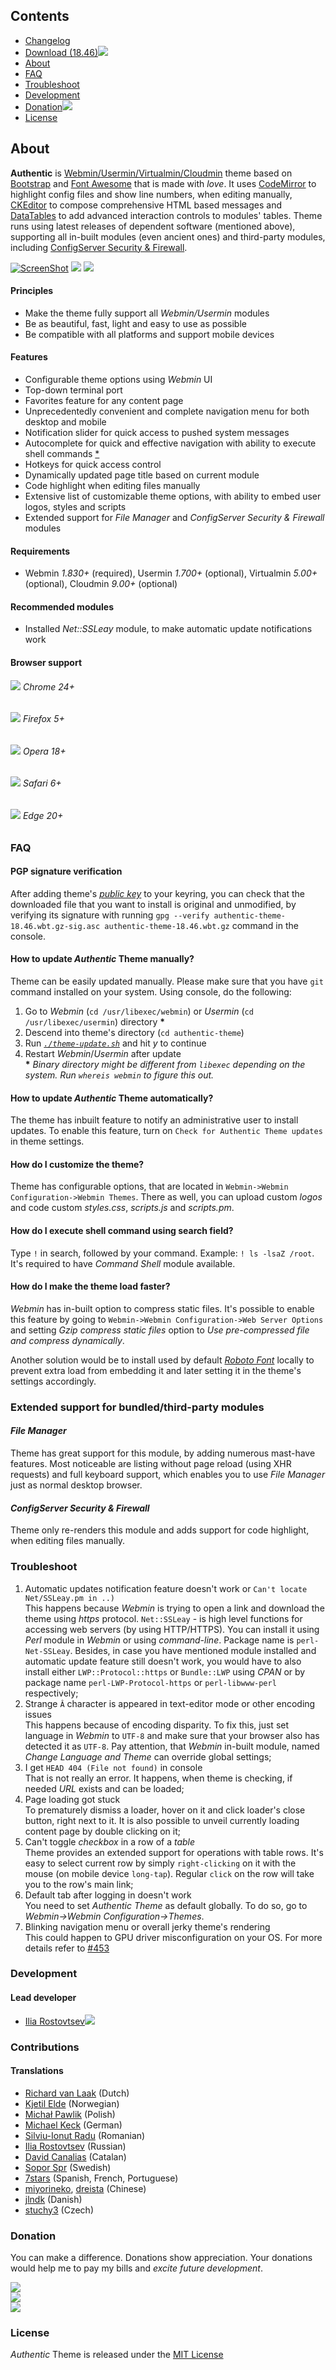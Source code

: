 ## Contents
* [Changelog](https://github.com/qooob/authentic-theme/blob/master/CHANGELOG.md)
* [Download (18.46)![](https://rostovtsev.ru/pub/media/icons/download-23x14.png)](https://github.com/qooob/authentic-theme/releases/download/18.46/authentic-theme-18.46.wbt.gz)
* [About](#about)
* [FAQ](#faq)
* [Troubleshoot](#troubleshoot)
* [Development](#development)
* [Donation![](https://rostovtsev.ru/pub/media/icons/heart-23x15.png)](https://github.com/qooob/authentic-theme#license)
* [License](https://github.com/qooob/authentic-theme/blob/master/LICENSE)

## About
**Authentic** is [Webmin/](https://github.com/webmin/webmin)[Usermin/](https://github.com/webmin/usermin)[Virtualmin/](https://www.virtualmin.com/)[Cloudmin](http://webmin.com/cloudmin.html) theme based on [Bootstrap](https://github.com/twbs/bootstrap) and [Font Awesome](https://github.com/FortAwesome/Font-Awesome) that is made with _love_. It uses [CodeMirror](http://codemirror.net/) to highlight config files and show line numbers, when editing manually, [CKEditor](http://ckeditor.com/) to compose comprehensive HTML based messages and [DataTables](http://www.datatables.net/) to add advanced interaction controls to modules' tables. Theme runs using latest releases of dependent software (mentioned above), supporting all in-built modules (even ancient ones) and third-party modules, including [ConfigServer Security & Firewall](http://configserver.com/cp/csf.html).

[![ScreenShot](https://raw.githubusercontent.com/qooob/authentic-theme/master/images/screenshot.png)](http://youtu.be/f_oy3qX2GXo)
![](https://rostovtsev.ru/pub/media/screenshots/screenshot-pallets-1710.png)
![](https://rostovtsev.ru/pub/media/screenshots/screenshot-content-page-1840.png)

#### Principles
* Make the theme fully support all _Webmin/Usermin_ modules
* Be as beautiful, fast, light and easy to use as possible
* Be compatible with all platforms and support mobile devices

#### Features
* Configurable theme options using _Webmin_ UI
* Top-down terminal port
* Favorites feature for any content page
* Unprecedentedly convenient and complete navigation menu for both desktop and mobile
* Notification slider for quick access to pushed system messages
* Autocomplete for quick and effective navigation with ability to execute shell commands [*](https://github.com/qooob/authentic-theme#how-do-i-execute-shell-command-using-search-field)
* Hotkeys for quick access control
* Dynamically updated page title based on current module
* Code highlight when editing files manually
* Extensive list of customizable theme options, with ability to embed user logos, styles and scripts
* Extended support for _File Manager_ and _ConfigServer Security & Firewall_ modules

#### Requirements
* Webmin _1.830+_ (required), Usermin _1.700+_ (optional), Virtualmin _5.00+_ (optional), Cloudmin _9.00+_ (optional)

#### Recommended modules
* Installed _Net::SSLeay_ module, to make automatic update notifications work

#### Browser support

###### ![](https://rostovtsev.ru/pub/media/icons/chrome-16.png) Chrome 24+

###### ![](https://rostovtsev.ru/pub/media/icons/firefox-16.png) Firefox 5+

###### ![](https://rostovtsev.ru/pub/media/icons/opera-16.png) Opera 18+

###### ![](https://rostovtsev.ru/pub/media/icons/safari-16.png) Safari 6+

###### ![](https://rostovtsev.ru/pub/media/icons/edge-16.png) Edge 20+


### FAQ

#### PGP signature verification
After adding theme's [_public key_](https://github.com/qooob/authentic-theme/blob/master/THEME.pgp) to your keyring, you can check that the downloaded file that you want to install is original and unmodified, by verifying its signature with running `gpg --verify authentic-theme-18.46.wbt.gz-sig.asc authentic-theme-18.46.wbt.gz` command in the console.

#### How to update _Authentic_ Theme manually?
Theme can be easily updated manually. Please make sure that you have `git` command installed on your system. Using console, do the following:
  1. Go to _Webmin_ (`cd /usr/libexec/webmin`) or _Usermin_ (`cd /usr/libexec/usermin`) directory __*__
  2. Descend into theme's directory (`cd authentic-theme`)
  3. Run [_`./theme-update.sh`_](https://github.com/qooob/authentic-theme/issues/703) and hit _y_ to continue
  4. Restart _Webmin_/_Usermin_ after update
<br>__*__ *Binary directory might be different from `libexec` depending on the system. Run `whereis webmin` to figure this out.*

#### How to update _Authentic_ Theme automatically?
The theme has inbuilt feature to notify an administrative user to install updates. To enable this feature, turn on `Check for Authentic Theme updates` in theme settings.

#### How do I customize the theme?
Theme has configurable options, that are located in `Webmin->Webmin Configuration->Webmin Themes`. There as well, you can upload custom _logos_ and code custom _styles.css_, _scripts.js_ and _scripts.pm_.

#### How do I execute shell command using search field?
Type `!` in search, followed by your command. Example: `! ls -lsaZ /root`. It's required to have _Command Shell_ module available.

#### How do I make the theme load faster?
_Webmin_ has in-built option to compress static files.  It's possible to enable this feature by going to `Webmin->Webmin Configuration->Web Server Options` and setting _Gzip compress static files_ option to _Use pre-compressed file and compress dynamically_.

Another solution would be to install used by default [_Roboto Font_](http://www.fontsquirrel.com/fonts/download/roboto "wget http://www.fontsquirrel.com/fonts/download/roboto -O roboto.zip") locally to prevent extra load from embedding it and later setting it in the theme's settings accordingly.

### Extended support for bundled/third-party modules

#### _File Manager_
Theme has great support for this module, by adding numerous mast-have features. Most noticeable are listing without page reload (using XHR requests) and full keyboard support, which enables you to use _File Manager_ just as normal desktop browser.

#### _ConfigServer Security & Firewall_
Theme only re-renders this module and adds support for code highlight, when editing files manually.


### Troubleshoot
1. Automatic updates notification feature doesn't work or `Can't locate Net/SSLeay.pm in ..)`<br>
   This happens because _Webmin_ is trying to open a link and download the theme using _https_ protocol. `Net::SSLeay` - is high level functions for accessing web servers (by using HTTP/HTTPS). You can install it using _Perl_ module in _Webmin_ or using _command-line_. Package name is `perl-Net-SSLeay`. Besides, in case you have mentioned module installed and automatic update feature still doesn't work, you would have to also install either `LWP::Protocol::https` or `Bundle::LWP` using _CPAN_ or by package name `perl-LWP-Protocol-https` or `perl-libwww-perl` respectively;
2. Strange `Â` character is appeared in text-editor mode or other encoding issues<br>
   This happens because of encoding disparity. To fix this, just set language in _Webmin_ to `UTF-8` and make sure that your browser also has detected it as `UTF-8`. Pay attention, that _Webmin_ in-built module, named _Change Language and Theme_ can override global settings;
3. I get `HEAD 404 (File not found)` in console<br>
   That is not really an error. It happens, when theme is checking, if needed _URL_ exists and can be loaded;
4. Page loading got stuck<br>
   To prematurely dismiss a loader, hover on it and click loader's close button, right next to it. It is also possible to unveil currently loading content page by double clicking on it;
5. Can't toggle _checkbox_ in a row of a _table_<br>
   Theme provides an extended support for operations with table rows. It's easy to select current row by simply `right-clicking` on it with the mouse (on mobile device `long-tap`). Regular `click` on the row will take you to the row's main link;
6. Default tab after logging in doesn't work<br>
   You need to set _Authentic Theme_ as default globally. To do so, go to _Webmin->Webmin Configuration->Themes_.
7. Blinking navigation menu or overall jerky theme's rendering<br>
   This could happen to GPU driver misconfiguration on your OS. For more details refer to [#453](https://github.com/qooob/authentic-theme/issues/453)

### Development
#### Lead developer
* [Ilia Rostovtsev](https://rostovtsev.ru)[![](https://rostovtsev.ru/pub/media/icons/stackoverflow-23x15.png)](http://stackoverflow.com/users/1455661/ilia-rostovtsev)


### Contributions

#### Translations
* [Richard van Laak](https://github.com/Rvanlaak) (Dutch)
* [Kjetil Elde](https://github.com/w00p) (Norwegian)
* [Michał Pawlik](https://github.com/majk-p) (Polish)
* [Michael Keck](https://github.com/mkkeck) (German)
* [Silviu-Ionut Radu](https://github.com/sealview) (Romanian)
* [Ilia Rostovtsev](https://github.com/qooob) (Russian)
* [David Canalias](https://github.com/diathesaron) (Catalan)
* [Sopor Spr](https://github.com/Sopor-) (Swedish)
* [7stars](https://github.com/7starsone) (Spanish, French, Portuguese)
* [miyorineko](https://github.com/miyorineko), [dreista](https://github.com/Dreista) (Chinese)
* [jlndk](https://github.com/jlndk) (Danish)
* [stuchy3](https://github.com/stuchy3) (Czech)

### Donation
 You can make a difference. Donations show appreciation. Your donations would help me to pay my bills and _excite future development_.

[![](https://rostovtsev.ru/pub/media/icons/yandex-175x89.png)](http://rostovtsev.ru/pub/api/donation/yandex.html)
<br>
<a href="https://www.paypal.com/cgi-bin/webscr?cmd=_donations&lc=us&business=programming%40rostovtsev%2eru&currency_code=USD&bn=PP%2dDonationsBF%3abtn_donateCC_LG%2egif%3aNonHostedGuest">![](http://rostovtsev.ru/pub/media/icons/paypal-175x45.png)</a>
<br>
<a href="bitcoin:1AUpmkNSYfKpAUcs5Rz7pPvguRmZU5nPvP">![](https://rostovtsev.ru/pub/media/icons/bitcoin-175-207.png)</a>

### License

_Authentic_ Theme is released under the [MIT License](https://github.com/qooob/authentic-theme/blob/master/LICENSE)

